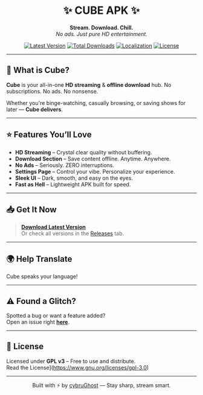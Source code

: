 <h1 align="center">✨ CUBE APK ✨</h1>

<p align="center">
  <b>Stream. Download. Chill.</b><br>
  <i>No ads. Just pure HD entertainment.</i>
</p>

<div align="center">

[![Latest Version](https://img.shields.io/github/v/release/cybruGhost/cube?label=Version&style=for-the-badge)](https://github.com/cybruGhost/cube/releases/latest)
[![Total Downloads](https://img.shields.io/github/downloads/cybruGhost/cube/total?label=Downloads&style=for-the-badge&color=brightgreen)](https://github.com/cybruGhost/cube/releases)
[![Localization](https://badges.crowdin.net/N-Zik/localized.svg)](https://crowdin.com/project/N-Zik)
[![License](https://img.shields.io/github/license/cybruGhost/cube?style=for-the-badge&color=blue)](https://www.gnu.org/licenses/gpl-3.0)

</div>

---

## 🚀 What is Cube?

**Cube** is your all-in-one **HD streaming** & **offline download** hub. No subscriptions. No ads. No nonsense.

Whether you're binge-watching, casually browsing, or saving shows for later — **Cube delivers**.

---

## ⭐️ Features You’ll Love

- **HD Streaming** – Crystal clear quality without buffering.
- **Download Section** – Save content offline. Anytime. Anywhere.
- **No Ads** – Seriously. ZERO interruptions.
- **Settings Page** – Control your vibe. Personalize your experience.
- **Sleek UI** – Dark, smooth, and easy on the eyes.
- **Fast as Hell** – Lightweight APK built for speed.

---

## 📥 Get It Now

> [**Download Latest Version**](https://github.com/cybruGhost/cube/releases/latest)  
> Or check all versions in the [Releases](https://github.com/cybruGhost/cube/releases) tab.

---

## 🌍 Help Translate

Cube speaks your language!  

---

## ⚠️ Found a Glitch?

Spotted a bug or want a feature added?  
Open an issue right [**here**](https://github.com/cybruGhost/cube/issues).

---

## 📜 License

Licensed under **GPL v3** – Free to use and distribute.  
Read the License](https://www.gnu.org/licenses/gpl-3.0)

---

<p align="center">
  Built with ⚡️ by <a href="https://github.com/cybruGhost">cybruGhost</a> — Stay sharp, stream smart.
</p>